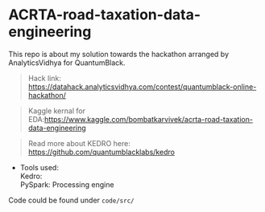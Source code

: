 # ACRTA-road-taxation-data-engineering

This repo is about my solution towards the hackathon arranged by AnalyticsVidhya for QuantumBlack.

> Hack link: https://datahack.analyticsvidhya.com/contest/quantumblack-online-hackathon/   

> Kaggle kernal for EDA:https://www.kaggle.com/bombatkarvivek/acrta-road-taxation-data-engineering    

> Read more about KEDRO here: https://github.com/quantumblacklabs/kedro   

- Tools used:  
Kedro:    
PySpark: Processing engine     
 
Code could be found under `code/src/`  

